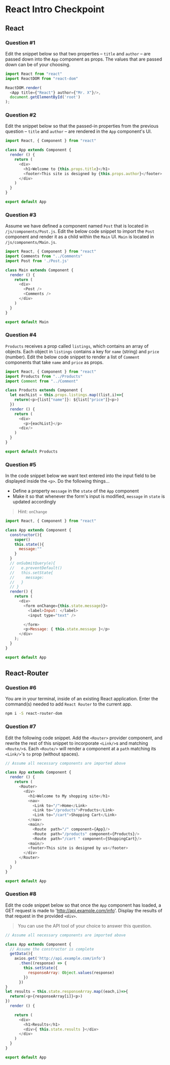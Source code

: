 # React Intro Checkpoint

## React

### Question #1

Edit the snippet below so that two properties – `title` and `author` – are passed down into the `App` component as props. The values that are passed down can be of your choosing.

```js
import React from "react"
import ReactDOM from "react-dom"

ReactDOM.render(
  <App title={"React"} author={"Mr. X"}/>,
  document.getElementById('root')
);
```

### Question #2

Edit the snippet below so that the passed-in properties from the previous question –  `title` and `author` – are rendered in the `App` component's UI.

```js
import React, { Component } from "react"

class App extends Component {
  render () {
    return (
      <div>
        <h1>Welcome to {this.props.title}</h1>
        <footer>This site is designed by {this.props.author}</footer>
      </div>
    )
  }
}

export default App
```

### Question #3

Assume we have defined a component named `Post` that is located in `/js/components/Post.js`. Edit the below code snippet to import the `Post` component and render it as a child within the `Main` UI. `Main` is located in `/js/components/Main.js`.

```js
import React, { Component } from "react"
import Comments from "../Comments"
import Post from './Post.js'

class Main extends Component {
  render () {
    return (
      <div>
        <Post />
        <Comments />
      </div>
    )
  }
}

export default Main
```

### Question #4

`Products` receives a prop called `listings`, which contains an array of objects. Each object in `listings` contains a key for `name` (string) and `price` (number). Edit the below code snippet to render a list of `Comment` components that take `name` and `price` as props.

```js
import React, { Component } from "react"
import Products from "../Products"
import Comment from "../Comment"

class Products extends Component {
  let eachList = this.props.listings.map((list,i)=>{
    return(<p>{list["name"]}: ${list["price"]}<p>)
  })
  render () {
    return (
      <div>
        <p>{eachList}</p>
      <div/>
    )
  }
}

export default Products
```

### Question #5

In the code snippet below we want text entered into the input field to be displayed inside the `<p>`. Do the following things...
- Define a property `message` in the `state` of the `App` component
- Make it so that whenever the form's input is modified, `message` in `state` is updated accordingly

> Hint: `onChange`


```js
import React, { Component } from "react"

class App extends Component {
  constructor(){
    super()
    this.state(){
      message:""
    }
  }
  // onSubmitQuery(e){
  //   e.preventDefault()
  //   this.setState{
  //     message:
  //   }
  // }
  render() {
    return (
      <div>
        <form onChange={this.state.message)}>
          <label>Input: </label>
          <input type="text" />

        </form>
        <p>Message: { this.state.message }</p>
      </div>
    );
  }
}

export default App
```

## React-Router

### Question #6

You are in your terminal, inside of an existing React application. Enter the command(s) needed to add `React Router` to the current app.

```bash
npm i -S react-router-dom

```

### Question #7

Edit the following code snippet. Add the `<Router>` provider component, and rewrite the rest of this snippet to incorporate `<Link/>`s and matching `<Route/>`s. Each `<Route/>` will render a component at a `path` matching its `<Link/>`'s `to` prop (without spaces).

```js
// Assume all necessary components are imported above

class App extends Component {
  render () {
    return (
      <Router>
        <div>
          <h1>Welcome to My shopping site</h1>
          <nav>
            <Link to="/">Home</Link>  
            <Link to="/products">Products</Link>  
            <Link to="/cart">Shopping Cart</Link>  
          </nav>
          <main/>
            <Route  path="/" component={App}/>
            <Route  path="/products" component={Products}/>
            <Route  path="/cart " component={ShoppingCart}/>
          <main/>
          <footer>This site is designed by us</footer>
        </div>
      </Router>
    )
  }
}

export default App
```

### Question #8

Edit the code snippet below so that once the `App` component has loaded, a GET request is made to 'http://api.example.com/info'. Display the results of that request in the provided `<div>`.

> You can use the API tool of your choice to answer this question.

```js
// Assume all necessary components are imported above

class App extends Component {
  // Assume the constructor is complete
  getData(){
    axios.get('http://api.example.com/info')
      .then((response) => {
        this.setState({
          responseArray: Object.values(response)
        })
      })
}
let results = this.state.responseArray.map((each,i)=>{
  return(<p>{responseArray[i]}<p>)
})
  render () {

    return (
      <div>
        <h1>Results</h1>
        <div>{ this.state.results }</div>
      </div>
    )
  }
}

export default App
```
